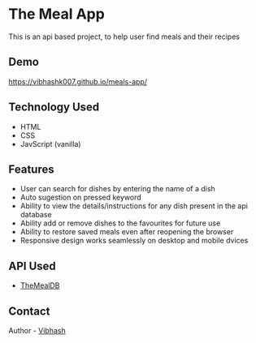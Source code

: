 # The Meal App
   This is an api based project, to help user find meals and their recipes

## Demo
   https://vibhashk007.github.io/meals-app/

## Technology Used
* HTML
* CSS
* JavScript (vanilla)

## Features
* User can search for dishes by entering the name of a dish
* Auto sugestion on pressed keyword
* Ability to view the details/instructions for any dish present in the api database
* Ability add or remove dishes to the favourites for future use
* Ability to restore saved meals even after reopening the browser
* Responsive design works seamlessly on desktop and mobile dvices

## API Used
* [TheMealDB](https://www.themealdb.com/api.php)

## Contact
Author - [Vibhash](https://github.com/vibhashk007/)




